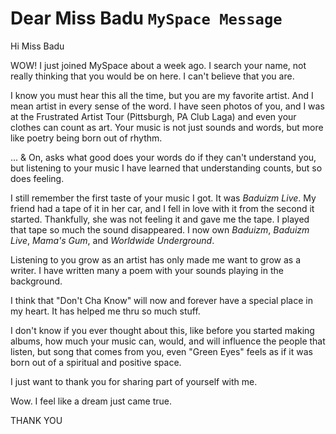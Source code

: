 # Dear Miss Badu `MySpace Message`

Hi Miss Badu

WOW! I just joined MySpace about a week ago. I search your name, not really thinking that you would be on here. I can't believe that you are.

I know you must hear this all the time, but you are my favorite artist. And I mean artist in every sense of the word. I have seen photos of you, and I was at the Frustrated Artist Tour (Pittsburgh, PA Club Laga) and even your clothes can count as art. Your music is not just sounds and words, but more like poetry being born out of rhythm.

... & On, asks what good does your words do if they can't understand you, but listening to your music I have learned that understanding counts, but so does feeling.

I still remember the first taste of your music I got. It was _Baduizm Live_. My friend had a tape of it in her car, and I fell in love with it from the second it started. Thankfully, she was not feeling it and gave me the tape. I played that tape so much the sound disappeared. I now own _Baduizm_, _Baduizm Live_, _Mama's Gum_, and _Worldwide Underground_.

Listening to you grow as an artist has only made me want to grow as a writer. I have written many a poem with your sounds playing in the background.

I think that "Don't Cha Know" will now and forever have a special place in my heart. It has helped me thru so much stuff.

I don't know if you ever thought about this, like before you started making albums, how much your music can, would, and will influence the people that listen, but song that comes from you, even "Green Eyes" feels as if it was born out of a spiritual and positive space. 

I just want to thank you for sharing part of yourself with me. 

Wow. I feel like a dream just came true. 

THANK YOU 
